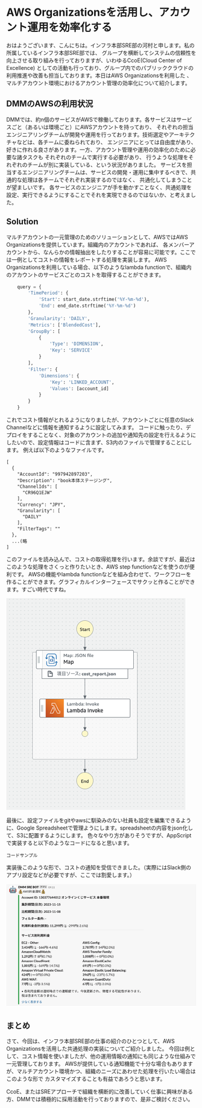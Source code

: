# AWS Organizationsを活用し、アカウント運用を効率化する

おはようございます、こんにちは。インフラ本部SRE部の河村と申します。私の所属しているインフラ本部SRE部では、
グループを横断してシステムの信頼性を向上させる取り組みを行っておりますが、いわゆるCcoE(Cloud Center of Excellence)
としての活動も行っており、グループ内でのパブリッククラウドの利用推進や改善も担当しております。本日はAWS Organizationsを利用した
、マルチアカウント環境におけるアカウント管理の効率化について紹介します。

## DMMのAWSの利用状況 
DMMでは、約n個のサービスがAWSで稼働しております。各サービスはサービスごと（あるいは環境ごと）にAWSアカウントを持っており、
それぞれの担当エンジニアリングチームが開発や運用を行っております。技術選定やアーキテクチャなどは、各チームに委ねられており、
エンジニアにとっては自由度があり、好きに作れる良さがあります。一方、アカウント管理や運用の効率化のために必要な諸タスクも
それぞれのチームで実行する必要があり、 行うような処理をそれぞれのチームが別に実装している、という状況がありました。
サービスを担当するエンジニアリングチームは、サービスの開発・運用に集中するべきで、共通的な処理は各チームでそれぞれ実装するのではなく、
共通化してしまうことが望ましいです。
各サービスのエンジニアが手を動かすことなく、共通処理を設定、実行できるようにすることでそれを実現できるのではないか、と考えました。

## Solution
マルチアカウントの一元管理のためのソリューションとして、AWSではAWS Organizationsを提供しています。組織内のアカウントであれば、
各メンバーアカウントから、なんらかの情報抽出をしたりすることが容易に可能です。ここでは一例としてコストの情報をレポートする処理を実装します。
AWS Organizationsを利用している場合、以下のようなlambda functionで、組織内のアカウントのサービスごとのコストを取得することができます。

```python
    query = {
        'TimePeriod': {
            'Start': start_date.strftime('%Y-%m-%d'),
            'End': end_date.strftime('%Y-%m-%d')
        },
        'Granularity': 'DAILY',
        'Metrics': ['BlendedCost'],
        'GroupBy': [
            {
                'Type': 'DIMENSION',
                'Key': 'SERVICE'
            }
        ],
        'Filter': {
            'Dimensions': {
                'Key': 'LINKED_ACCOUNT',
                'Values': [account_id]
            }
        }
    }
```

これでコスト情報がとれるようになりましたが、アカウントごとに任意のSlack Channelなどに情報を通知するように設定してみます。
コードに触ったり、デプロイをすることなく、対象のアカウントの追加や通知先の設定を行えるようにしたいので、設定情報はコードに含まず、S3内のファイルで管理することにします。 例えば以下のようなファイルです。

```
[
  {
    "AccountId": "997942897203",
    "Description": "book本体ステージング",
    "ChannelIds": [
      "CR96Q1EJW"
    ],
    "Currency": "JPY",
    "Granularity": [
      "DAILY"
    ],
    "FilterTags": ""
  },
  ...(略
]
```

このファイルを読み込んで、コストの取得処理を行います。余談ですが、最近はこのような処理をさくっと作りたいとき、AWS step functionなどを使うのが便利です。
AWSの機能やlambda functionなどを組み合わせて、ワークフローを作ることができます。グラフィカルインターフェースでサクッと作ることができます。すごい時代ですね。

![スクリーンショット 2023-11-18 5.56.32.png](%E3%82%B9%E3%82%AF%E3%83%AA%E3%83%BC%E3%83%B3%E3%82%B7%E3%83%A7%E3%83%83%E3%83%88%202023-11-18%205.56.32.png)

最後に、設定ファイルをgitやawsに馴染みのない社員も設定を編集できるように、Google Spreadsheetで管理ようにします。spreadsheetの内容をjson化して、S3に配置するようにします。
色々なやり方がありそうですが、AppScriptで実装すると以下のようなコードになると思います。

```
コードサンプル
```

実装後このような形で、コストの通知を受信できました。（実際にはSlack側のアプリ設定などが必要ですが、ここでは割愛します。）

![スクリーンショット 2023-11-18 6.27.08.png](%E3%82%B9%E3%82%AF%E3%83%AA%E3%83%BC%E3%83%B3%E3%82%B7%E3%83%A7%E3%83%83%E3%83%88%202023-11-18%206.27.08.png)

## まとめ
さて、今回は、インフラ本部SRE部の仕事の紹介のひとつとして、AWS Organizationsを活用した共通処理の実装についてご紹介しました。
今回は例として、コスト情報を使いましたが、他の運用情報の通知にも同じような仕組みで一元管理しております。
AWSが提供している通知機能で十分な場合もありますが、マルチアカウント環境かつ、組織のニーズにあわせた処理を行いたい場合はこのような形で
カスタマイズすることも有益であろうと思います。

CcoE、またはSREアプローチで組織を横断的に改善していく仕事に興味がある方、DMMでは積極的に採用活動を行っておりますので、是非ご検討ください。


